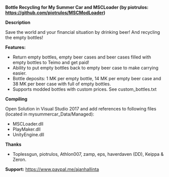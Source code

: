 **Bottle Recycling for My Summer Car and MSCLoader (by piotrulos: https://github.com/piotrulos/MSCModLoader)**

**Description**

Save the world and your financial situation by drinking beer! And recycling the empty bottles!

**Features:**
- Return empty bottles, empty beer cases and beer cases filled with empty bottles to Teimo and get paid!
- Ability to put empty bottles back to empty beer case to make carrying easier.
- Bottle deposits: 1 MK per empty bottle, 14 MK per empty beer case and 38 MK per beer case with full of empty bottles.
- Supports modded bottles with custom prices. See custom_bottles.txt


**Compiling**

Open Solution in Visual Studio 2017 and add references to following files (located in mysummercar_Data/Managed):
- MSCLoader.dll
- PlayMaker.dll
- UnityEngine.dll


**Thanks**
- Toplessgun, piotrulos, Athlon007, zamp, eps, haverdaven (DD), Keippa & Zeron.


**Support:**
https://www.paypal.me/ajanhallinta
